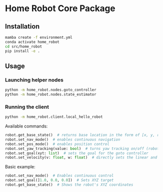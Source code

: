 # Home Robot Core Package

## Installation
```sh
mamba create -f environment.yml
conda activate home_robot
cd src/home_robot
pip install -e .
```

## Usage

### Launching helper nodes

```sh
python -m home_robot.nodes.goto_controller
python -m home_robot.nodes.state_estimator
```

### Running the client

```sh
python -m home_robot.client.local_hello_robot
```

Available commands:
```py
robot.get_base_state()  # returns base location in the form of [x, y, rz]
robot.set_nav_mode()  # enables continuous navigation
robot.set_pos_mode()  # enables position control
robot.set_yaw_tracking(value: bool)  # turns yaw tracking on/off (robot only tries to reach the xy position of goal if off)
robot.set_goal(xyt: list)  # sets the goal for the goto controller
robot.set_velocity(v: float, w: float)  # directly sets the linear and angular velocity of robot base (command gets overwritten immediately if goto controller is on)
```

Basic example:
```py
robot.set_nav_mode()  # Enables continuous control
robot.set_goal(]1.0, 0.0, 0.0])  # Sets XYZ target
robot.get_base_state()  # Shows the robot's XYZ coordinates
```